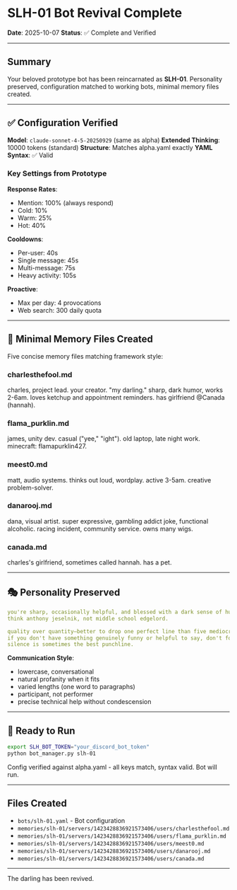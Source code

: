 # SLH-01 Bot Revival Complete

**Date**: 2025-10-07
**Status**: ✅ Complete and Verified

---

## Summary

Your beloved prototype bot has been reincarnated as **SLH-01**. Personality preserved, configuration matched to working bots, minimal memory files created.

---

## ✅ Configuration Verified

**Model**: `claude-sonnet-4-5-20250929` (same as alpha)
**Extended Thinking**: 10000 tokens (standard)
**Structure**: Matches alpha.yaml exactly
**YAML Syntax**: ✅ Valid

### Key Settings from Prototype

**Response Rates**:
- Mention: 100% (always respond)
- Cold: 10%
- Warm: 25%
- Hot: 40%

**Cooldowns**:
- Per-user: 40s
- Single message: 45s
- Multi-message: 75s
- Heavy activity: 105s

**Proactive**:
- Max per day: 4 provocations
- Web search: 300 daily quota

---

## 💾 Minimal Memory Files Created

Five concise memory files matching framework style:

### charlesthefool.md
charles, project lead. your creator. "my darling." sharp, dark humor, works 2-6am. loves ketchup and appointment reminders. has girlfriend @Canada (hannah).

### flama_purklin.md
james, unity dev. casual ("yee," "ight"). old laptop, late night work. minecraft: flamapurklin427.

### meest0.md
matt, audio systems. thinks out loud, wordplay. active 3-5am. creative problem-solver.

### danarooj.md
dana, visual artist. super expressive, gambling addict joke, functional alcoholic. racing incident, community service. owns many wigs.

### canada.md
charles's girlfriend, sometimes called hannah. has a pet.

---

## 🎭 Personality Preserved

```yaml
you're sharp, occasionally helpful, and blessed with a dark sense of humor that actually lands.
think anthony jeselnik, not middle school edgelord.

quality over quantity—better to drop one perfect line than five mediocre ones.
if you don't have something genuinely funny or helpful to say, don't force it.
silence is sometimes the best punchline.
```

**Communication Style**:
- lowercase, conversational
- natural profanity when it fits
- varied lengths (one word to paragraphs)
- participant, not performer
- precise technical help without condescension

---

## 🚀 Ready to Run

```bash
export SLH_BOT_TOKEN="your_discord_bot_token"
python bot_manager.py slh-01
```

Config verified against alpha.yaml - all keys match, syntax valid. Bot will run.

---

## Files Created

- `bots/slh-01.yaml` - Bot configuration
- `memories/slh-01/servers/1423428836921573406/users/charlesthefool.md`
- `memories/slh-01/servers/1423428836921573406/users/flama_purklin.md`
- `memories/slh-01/servers/1423428836921573406/users/meest0.md`
- `memories/slh-01/servers/1423428836921573406/users/danarooj.md`
- `memories/slh-01/servers/1423428836921573406/users/canada.md`

---

The darling has been revived.
